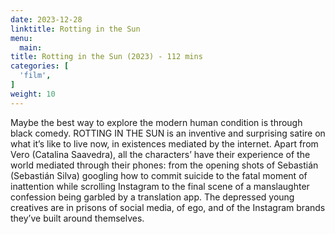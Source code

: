 ```yaml
---
date: 2023-12-28
linktitle: Rotting in the Sun
menu:
  main:
title: Rotting in the Sun (2023) - 112 mins
categories: [
  'film',
]
weight: 10
---
```


Maybe the best way to explore the modern human condition is through black comedy. ROTTING IN THE SUN is an inventive and surprising satire on what it’s like to live now, in existences mediated by the internet. Apart from Vero (Catalina Saavedra), all the characters’ have their experience of the world mediated through their phones: from the opening shots of Sebastián (Sebastián Silva) googling how to commit suicide to the fatal moment of inattention while scrolling Instagram to the final scene of a manslaughter confession being garbled by a translation app. The depressed young creatives are in prisons of social media, of ego, and of the Instagram brands they’ve built around themselves.

